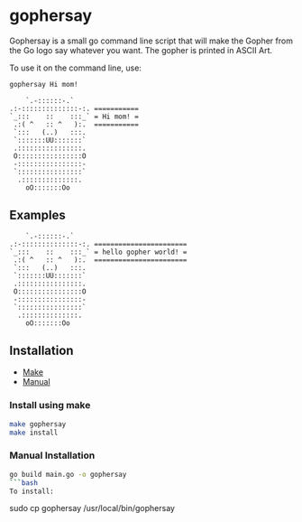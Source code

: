 # gophersay
Gophersay is a small go command line script that will make the Gopher from the Go logo say whatever you want.
The gopher is printed in ASCII Art.

To use it on the command line, use:
```bash
gophersay Hi mom!
```
```
    `.-::::::-.`                
.:-::::::::::::::-:. ===========
`_:::    ::    :::_` = Hi mom! =
 .:( ^   :: ^   ):.  ===========
 `:::   (..)   :::.             
 `:::::::UU:::::::`             
 .::::::::::::::::.             
 O::::::::::::::::O             
 -::::::::::::::::-             
 `::::::::::::::::`             
  .::::::::::::::.              
    oO:::::::Oo                 
```

## Examples
```
    `.-::::::-.`                            
.:-::::::::::::::-:. =======================
`_:::    ::    :::_` = hello gopher world! =
 .:( ^   :: ^   ):.  =======================
 `:::   (..)   :::.                         
 `:::::::UU:::::::`                           
 .::::::::::::::::.                         
 O::::::::::::::::O                         
 -::::::::::::::::-                         
 `::::::::::::::::`                         
  .::::::::::::::.                          
    oO:::::::Oo                             
```

## Installation
- [Make](#install-using-make)
- [Manual](#manual-installation)
### Install using make
```bash
make gophersay
make install
```
### Manual Installation
```bash
go build main.go -o gophersay
```bash
To install:
```
sudo cp gophersay /usr/local/bin/gophersay
```
